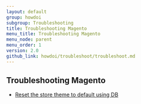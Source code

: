 ```yaml
---
layout: default
group: howdoi
subgroup: Troubleshooting
title: Troubleshooting Magento
menu_title: Troubleshooting Magento
menu_node: parent
menu_order: 1
version: 2.0
github_link: howdoi/troubleshoot/troubleshoot.md
---
```


## Troubleshooting Magento

- [Reset the store theme to default using DB]({{page.baseurl}}/howdoi/troubleshoot/reset_theme.html)
